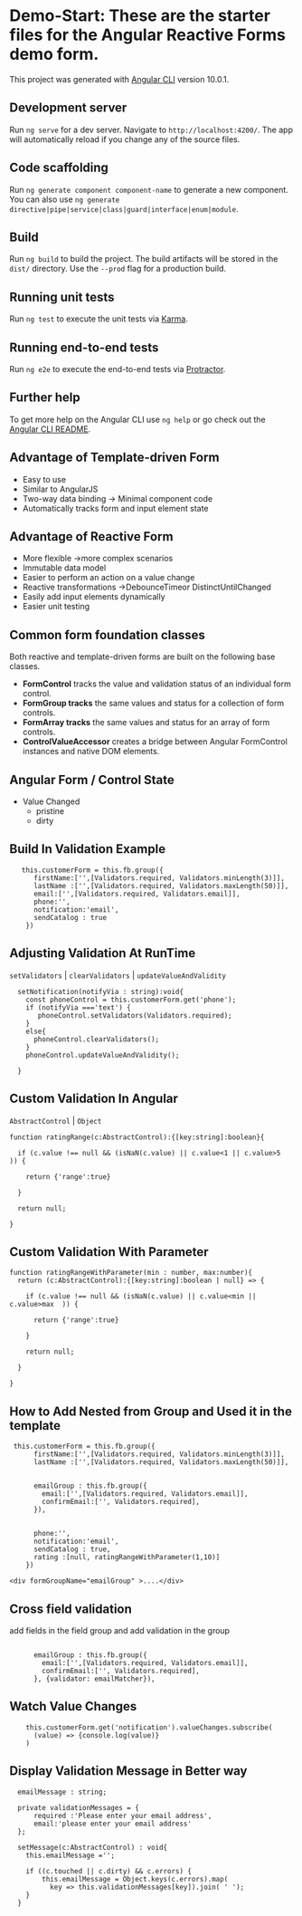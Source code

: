 # Demo-Start: These are the starter files for the Angular Reactive Forms demo form.

This project was generated with [Angular CLI](https://github.com/angular/angular-cli) version 10.0.1.

## Development server

Run `ng serve` for a dev server. Navigate to `http://localhost:4200/`. The app will automatically reload if you change any of the source files.

## Code scaffolding

Run `ng generate component component-name` to generate a new component. You can also use `ng generate directive|pipe|service|class|guard|interface|enum|module`.

## Build

Run `ng build` to build the project. The build artifacts will be stored in the `dist/` directory. Use the `--prod` flag for a production build.

## Running unit tests

Run `ng test` to execute the unit tests via [Karma](https://karma-runner.github.io).

## Running end-to-end tests

Run `ng e2e` to execute the end-to-end tests via [Protractor](http://www.protractortest.org/).

## Further help

To get more help on the Angular CLI use `ng help` or go check out the [Angular CLI README](https://github.com/angular/angular-cli/blob/master/README.md).

## Advantage of Template-driven Form
* Easy to use
* Similar to AngularJS
* Two-way data binding -> Minimal component code
* Automatically tracks form and input element state

## Advantage of Reactive Form
* More flexible ->more complex scenarios
* Immutable data model
* Easier to perform an action on a value change
* Reactive transformations ->DebounceTimeor DistinctUntilChanged
* Easily add input elements dynamically
* Easier unit testing

## Common form foundation classes
 Both reactive and template-driven forms are built on the following base classes.
* **FormControl** tracks the value and validation status of an individual form control.
* **FormGroup tracks** the same values and status for a collection of form controls.
* **FormArray tracks** the same values and status for an array of form controls.
* **ControlValueAccessor** creates a bridge between Angular FormControl instances and native DOM elements.

## Angular Form / Control State
 * Value Changed
      * pristine
      * dirty

## Build In Validation Example
```
   this.customerForm = this.fb.group({
      firstName:['',[Validators.required, Validators.minLength(3)]],
      lastName :['',[Validators.required, Validators.maxLength(50)]],
      email:['',[Validators.required, Validators.email]],
      phone:'',
      notification:'email',
      sendCatalog : true
    })
```

## Adjusting Validation At RunTime
`setValidators` | `clearValidators` | `updateValueAndValidity`

```
  setNotification(notifyVia : string):void{
    const phoneControl = this.customerForm.get('phone');
    if (notifyVia ==='text') {
       phoneControl.setValidators(Validators.required);
    }
    else{
      phoneControl.clearValidators();
    }
    phoneControl.updateValueAndValidity();

  }
```

## Custom Validation In Angular
`AbstractControl`  | `Object`
```
function ratingRange(c:AbstractControl):{[key:string]:boolean}{

  if (c.value !== null && (isNaN(c.value) || c.value<1 || c.value>5  )) {

    return {'range':true}
    
  }

  return null;

}
```

## Custom Validation With Parameter
```
function ratingRangeWithParameter(min : number, max:number){
  return (c:AbstractControl):{[key:string]:boolean | null} => {

    if (c.value !== null && (isNaN(c.value) || c.value<min || c.value>max  )) {
  
      return {'range':true}
      
    }
  
    return null;
  
  }

}
```

## How to Add Nested from Group and Used it in the template
```
 this.customerForm = this.fb.group({
      firstName:['',[Validators.required, Validators.minLength(3)]],
      lastName :['',[Validators.required, Validators.maxLength(50)]],
     

      emailGroup : this.fb.group({
        email:['',[Validators.required, Validators.email]],
        confirmEmail:['', Validators.required],
      }),

   
      phone:'',
      notification:'email',
      sendCatalog : true,
      rating :[null, ratingRangeWithParameter(1,10)]
    })
```

```<div formGroupName="emailGroup" >....</div>```


## Cross field validation
  add fields in the field group and add validation in the group
```

      emailGroup : this.fb.group({
        email:['',[Validators.required, Validators.email]],
        confirmEmail:['', Validators.required],
      }, {validator: emailMatcher}),

```

## Watch Value Changes
```
    this.customerForm.get('notification').valueChanges.subscribe(
      (value) => {console.log(value)}
    )
```

## Display Validation Message in Better way

```
  emailMessage : string;

  private validationMessages = {
      required :'Please enter your email address',
      email:'please enter your email address'
  };

  setMessage(c:AbstractControl) : void{
    this.emailMessage ='';

    if ((c.touched || c.dirty) && c.errors) {
        this.emailMessage = Object.keys(c.errors).map(
          key => this.validationMessages[key]).join( ' ');
    }
  }
```
